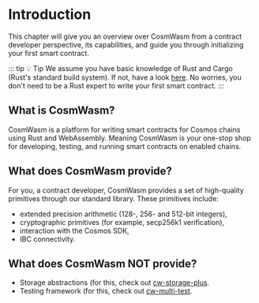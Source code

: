 # Introduction

This chapter will give you an overview over CosmWasm from a contract developer perspective, its
capabilities, and guide you through initializing your first smart contract.

::: tip :bulb: Tip 
We assume you have basic knowledge of Rust and Cargo (Rust's standard build system). If not, have
a look [here](https://www.rust-lang.org/learn/get-started). No worries, you don't need to be a
Rust expert to write your first smart contract.
:::


## What is CosmWasm?

CosmWasm is a platform for writing smart contracts for Cosmos chains using Rust and WebAssembly.
Meaning CosmWasm is your one-stop shop for developing, testing, and running smart contracts on
enabled chains.

## What does CosmWasm provide?

For you, a contract developer, CosmWasm provides a set of high-quality primitives through our
standard library. These primitives include:

- extended precision arithmetic (128-, 256- and 512-bit integers),
- cryptographic primitives (for example, secp256k1 verification),
- interaction with the Cosmos SDK,
- IBC connectivity.

## What does CosmWasm NOT provide?

- Storage abstractions (for this, check out [cw-storage-plus](https://github.com/CosmWasm/cw-storage-plus).
- Testing framework (for this, check out [cw-multi-test](https://github.com/CosmWasm/cw-multi-test).
